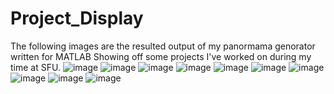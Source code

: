 # Project_Display
The following images are the resulted output of my panormama genorator written for MATLAB
Showing off some projects I've worked on during my time at SFU.
![image](https://user-images.githubusercontent.com/91212612/216462190-3bf8bd5c-eda0-486e-8412-e2e92be6c768.png)
![image](https://user-images.githubusercontent.com/91212612/216462308-3830ea11-f3c1-4153-8006-5d68badae3b3.png)
![image](https://user-images.githubusercontent.com/91212612/216462425-a34422ed-9905-47e3-a4b1-0fedaad37a2f.png)
![image](https://user-images.githubusercontent.com/91212612/216462474-7708c549-114f-4848-97ea-81888acc2d6a.png)
![image](https://user-images.githubusercontent.com/91212612/216462525-fc0ee490-59ee-4911-8244-118c1113ca42.png)
![image](https://user-images.githubusercontent.com/91212612/216462581-3eb261c6-a0c1-40c8-aa10-0379111042ac.png)
![image](https://user-images.githubusercontent.com/91212612/216462675-190ecd31-bbe5-4235-9648-47e625e06315.png)
![image](https://user-images.githubusercontent.com/91212612/216462703-22720986-3c4e-4303-b724-000388a69a41.png)
![image](https://user-images.githubusercontent.com/91212612/216462748-c7dcb69b-5449-4870-866f-d2a89b143af6.png)
![image](https://user-images.githubusercontent.com/91212612/216462792-9ce476ba-3739-405d-85be-a34271479d01.png)


